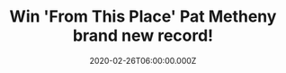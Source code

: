 ---
campaign-uuid: "c-935de3ec-d7a7-4600-9789-df8fca781dff"
type: "Competition"
category: "Music"
date: "2020-02-26T06:00:00.000Z"
end-date: "2020-04-26T23:59:00.000Z"
disable-form: false
is_promoted: true
has_entry_page: true
title: "Win 'From This Place' Pat Metheny brand new record!"
competition-description: "<p>'From This Place' is the brand new album from the American\
  \ jazz guitarist and composer Pat Metheny. It is a kind of musical culmination that\
  \ reflects a wide range of expressions that have interested Pat Metheny over the\
  \ years. We are giving away a copy of it to one lucky NME AAA member to win.</p<\n\
  <p>Click below and it could be yours.</p>\n"
hero-header: "Win 'From This Place' Pat Metheny brand new record!"
terms-confirmation: "N/A"
banner-img: "https://assets.expresslyapp.com/asset-f19b5169-3a75-43e0-b6e9-a11e8adf0d47.jpg"
logo-left-href: "aaa.nme.com"
logo-left-image: "https://assets.expresslyapp.com/asset-ce9e0a06-0a6e-43ce-b777-ff11cb500066.jpg"
logo-left-title: "NME AAA"
bg-image-hero: "https://assets.expresslyapp.com/asset-f8d84da9-b767-4de3-bbb7-ae9071eb36c2.jpg"
bg-image-first: "https://assets.expresslyapp.com/asset-5901622c-e2e5-4882-9df4-c0cf82443ed1.jpg"
section1-content: "<p>'From This Place' is the brand new album from the American jazz\
  \ guitarist and composer Pat Metheny. The record features ten compositions by Metheny,\
  \ who is joined by his long-time drummer, Antonio Sanchez, Malaysian/Australian\
  \ bassist Linda May Han and British pianist Gwilym Simcock as well as the Hollywood\
  \ Studio Symphony conducted by Joel McNeely.</p>\n<p>Click below for a chance to\
  \ win.</p>\n"
entry-title: "Win 'From This Place' Pat Metheny brand new record!"
entry-content: "<p>Enter the draw to win 'From This Place' Pat Metheny brand new record\
  \ by completing the form below before 23:59 on the 26th of April 2020.</p>\n"
has-winner: false
prize-description: "'From This Place' Pat Metheny brand new record!"
special-conditions: "Multiple entries are allowed up to one every day."
country-restrictions:
- "GB"
---